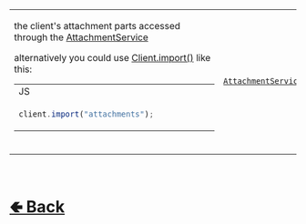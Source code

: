 <table>
<tr><td>

the client's attachment parts accessed through the [AttachmentService](https://github.com/paishee/noscord.js/wiki/AttachmentService) 

alternatively you could use [Client.import()](https://github.com/paishee/noscord.js/wiki/Client.import()) like this:
<table>

<tr><td> JS </td></tr>
<tr><td>

```js
client.import("attachments");            
```


</tr></td>
</table>
<br>

</td><td> 

[`AttachmentServiceInstance`](https://github.com/paishee/noscord.js/wiki/AttachmentService)

</td><td>

- [src / Client / index.js](https://github.com/paishee/noscord.js/blob/main/src/Client/index.js)
- [src / Services / AttachmentService](https://github.com/paishee/noscord.js/tree/main/src/Services/AttachmentService)

</td></tr>

</table>

<br> <h1> [🢀 Back](https://github.com/paishee/noscord.js/wiki/Client-Elements) </h1>